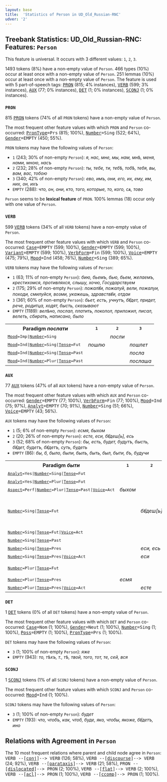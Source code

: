 ```yaml
---
layout: base
title:  'Statistics of Person in UD_Old_Russian-RNC'
udver: '2'
---
```


## Treebank Statistics: UD_Old_Russian-RNC: Features: `Person`

This feature is universal.
It occurs with 3 different values: `1`, `2`, `3`.

1493 tokens (8%) have a non-empty value of `Person`.
466 types (10%) occur at least once with a non-empty value of `Person`.
251 lemmas (10%) occur at least once with a non-empty value of `Person`.
The feature is used with 5 part-of-speech tags: <tt><a href="orv_rnc-pos-PRON.html">PRON</a></tt> (815; 4% instances), <tt><a href="orv_rnc-pos-VERB.html">VERB</a></tt> (599; 3% instances), <tt><a href="orv_rnc-pos-AUX.html">AUX</a></tt> (77; 0% instances), <tt><a href="orv_rnc-pos-DET.html">DET</a></tt> (1; 0% instances), <tt><a href="orv_rnc-pos-SCONJ.html">SCONJ</a></tt> (1; 0% instances).

### `PRON`

815 <tt><a href="orv_rnc-pos-PRON.html">PRON</a></tt> tokens (74% of all `PRON` tokens) have a non-empty value of `Person`.

The most frequent other feature values with which `PRON` and `Person` co-occurred: <tt><a href="orv_rnc-feat-PronType.html">PronType</a></tt><tt>=Prs</tt> (815; 100%), <tt><a href="orv_rnc-feat-Number.html">Number</a></tt><tt>=Sing</tt> (522; 64%), <tt><a href="orv_rnc-feat-Gender.html">Gender</a></tt><tt>=EMPTY</tt> (450; 55%).

`PRON` tokens may have the following values of `Person`:

* `1` (243; 30% of non-empty `Person`): <em>я, нас, мне, мы, нам, мнѣ, меня, нами, мною, насъ</em>
* `2` (232; 28% of non-empty `Person`): <em>ты, тебе, ти, тебѣ, тобѣ, тебя, вы, вам, вас, тобою</em>
* `3` (340; 42% of non-empty `Person`): <em>ево, имъ, они, его, их, ему, им, них, он, ихъ</em>
* `EMPTY` (288): <em>что, он, они, кто, того, которые, то, кого, сѧ, тово</em>

`Person` seems to be **lexical feature** of `PRON`. 100% lemmas (18) occur only with one value of `Person`.

### `VERB`

599 <tt><a href="orv_rnc-pos-VERB.html">VERB</a></tt> tokens (34% of all `VERB` tokens) have a non-empty value of `Person`.

The most frequent other feature values with which `VERB` and `Person` co-occurred: <tt><a href="orv_rnc-feat-Case.html">Case</a></tt><tt>=EMPTY</tt> (599; 100%), <tt><a href="orv_rnc-feat-Gender.html">Gender</a></tt><tt>=EMPTY</tt> (599; 100%), <tt><a href="orv_rnc-feat-Variant.html">Variant</a></tt><tt>=EMPTY</tt> (599; 100%), <tt><a href="orv_rnc-feat-VerbForm.html">VerbForm</a></tt><tt>=Fin</tt> (599; 100%), <tt><a href="orv_rnc-feat-Voice.html">Voice</a></tt><tt>=EMPTY</tt> (475; 79%), <tt><a href="orv_rnc-feat-Mood.html">Mood</a></tt><tt>=Ind</tt> (458; 76%), <tt><a href="orv_rnc-feat-Number.html">Number</a></tt><tt>=Sing</tt> (389; 65%).

`VERB` tokens may have the following values of `Person`:

* `1` (63; 11% of non-empty `Person`): <em>бию, бьемъ, бью, бьем, желаемъ, крестихомся, противляхся, слышу, хочю, Государствуем</em>
* `2` (175; 29% of non-empty `Person`): <em>пожалꙋи, пожалуй, вели, пожалуи, походи, смилуйся, возми, укажешь, здравствꙋи, отдаи</em>
* `3` (361; 60% of non-empty `Person`): <em>бьет, есть, учнутъ, бꙋдет, придет, рече, родитца, ходят, бысть, сказывают</em>
* `EMPTY` (1189): <em>велѣно, послал, платить, поколол, приложил, писал, велеть, сбирать, написано, было</em>

<table>
  <tr><th>Paradigm <i>послати</i></th><th><tt>1</tt></th><th><tt>2</tt></th><th><tt>3</tt></th></tr>
  <tr><td><tt><tt><a href="orv_rnc-feat-Mood.html">Mood</a></tt><tt>=Imp</tt>|<tt><a href="orv_rnc-feat-Number.html">Number</a></tt><tt>=Sing</tt></tt></td><td></td><td><em>посли</em></td><td></td></tr>
  <tr><td><tt><tt><a href="orv_rnc-feat-Mood.html">Mood</a></tt><tt>=Ind</tt>|<tt><a href="orv_rnc-feat-Number.html">Number</a></tt><tt>=Sing</tt>|<tt><a href="orv_rnc-feat-Tense.html">Tense</a></tt><tt>=Fut</tt></tt></td><td><em>пошлю</em></td><td></td><td><em>пошлет</em></td></tr>
  <tr><td><tt><tt><a href="orv_rnc-feat-Mood.html">Mood</a></tt><tt>=Ind</tt>|<tt><a href="orv_rnc-feat-Number.html">Number</a></tt><tt>=Sing</tt>|<tt><a href="orv_rnc-feat-Tense.html">Tense</a></tt><tt>=Past</tt></tt></td><td></td><td></td><td><em>посла</em></td></tr>
  <tr><td><tt><tt><a href="orv_rnc-feat-Mood.html">Mood</a></tt><tt>=Ind</tt>|<tt><a href="orv_rnc-feat-Number.html">Number</a></tt><tt>=Plur</tt>|<tt><a href="orv_rnc-feat-Tense.html">Tense</a></tt><tt>=Past</tt></tt></td><td></td><td></td><td><em>послаша</em></td></tr>
</table>

### `AUX`

77 <tt><a href="orv_rnc-pos-AUX.html">AUX</a></tt> tokens (47% of all `AUX` tokens) have a non-empty value of `Person`.

The most frequent other feature values with which `AUX` and `Person` co-occurred: <tt><a href="orv_rnc-feat-Gender.html">Gender</a></tt><tt>=EMPTY</tt> (77; 100%), <tt><a href="orv_rnc-feat-VerbForm.html">VerbForm</a></tt><tt>=Fin</tt> (77; 100%), <tt><a href="orv_rnc-feat-Mood.html">Mood</a></tt><tt>=Ind</tt> (75; 97%), <tt><a href="orv_rnc-feat-Analyt.html">Analyt</a></tt><tt>=EMPTY</tt> (70; 91%), <tt><a href="orv_rnc-feat-Number.html">Number</a></tt><tt>=Sing</tt> (51; 66%), <tt><a href="orv_rnc-feat-Voice.html">Voice</a></tt><tt>=EMPTY</tt> (43; 56%).

`AUX` tokens may have the following values of `Person`:

* `1` (5; 6% of non-empty `Person`): <em>есмя, быхом</em>
* `2` (20; 26% of non-empty `Person`): <em>есте, еси, бꙋдеш[ь], есь</em>
* `3` (52; 68% of non-empty `Person`): <em>бы, есть, будет, будутъ, бысть, бꙋдет, будетъ, бꙋдетъ, суть, будеть</em>
* `EMPTY` (86): <em>бы, б, было, были, былъ, быть, был, быти, бъ, будучи</em>

<table>
  <tr><th>Paradigm <i>быти</i></th><th><tt>1</tt></th><th><tt>2</tt></th><th><tt>3</tt></th></tr>
  <tr><td><tt><tt><a href="orv_rnc-feat-Analyt.html">Analyt</a></tt><tt>=Yes</tt>|<tt><a href="orv_rnc-feat-Number.html">Number</a></tt><tt>=Sing</tt>|<tt><a href="orv_rnc-feat-Tense.html">Tense</a></tt><tt>=Fut</tt></tt></td><td></td><td></td><td><em>будетъ</em></td></tr>
  <tr><td><tt><tt><a href="orv_rnc-feat-Analyt.html">Analyt</a></tt><tt>=Yes</tt>|<tt><a href="orv_rnc-feat-Number.html">Number</a></tt><tt>=Plur</tt>|<tt><a href="orv_rnc-feat-Tense.html">Tense</a></tt><tt>=Fut</tt></tt></td><td></td><td></td><td><em>будутъ</em></td></tr>
  <tr><td><tt><tt><a href="orv_rnc-feat-Aspect.html">Aspect</a></tt><tt>=Perf</tt>|<tt><a href="orv_rnc-feat-Number.html">Number</a></tt><tt>=Plur</tt>|<tt><a href="orv_rnc-feat-Tense.html">Tense</a></tt><tt>=Past</tt>|<tt><a href="orv_rnc-feat-Voice.html">Voice</a></tt><tt>=Act</tt></tt></td><td><em>быхом</em></td><td></td><td></td></tr>
  <tr><td><tt><tt><a href="orv_rnc-feat-Number.html">Number</a></tt><tt>=Sing</tt>|<tt><a href="orv_rnc-feat-Tense.html">Tense</a></tt><tt>=Fut</tt></tt></td><td></td><td><em>бꙋдеш[ь]</em></td><td><em>будет, бꙋдет, бꙋдетъ, будетъ, будеть</em></td></tr>
  <tr><td><tt><tt><a href="orv_rnc-feat-Number.html">Number</a></tt><tt>=Sing</tt>|<tt><a href="orv_rnc-feat-Tense.html">Tense</a></tt><tt>=Fut</tt>|<tt><a href="orv_rnc-feat-Voice.html">Voice</a></tt><tt>=Act</tt></tt></td><td></td><td></td><td><em>будет</em></td></tr>
  <tr><td><tt><tt><a href="orv_rnc-feat-Number.html">Number</a></tt><tt>=Sing</tt>|<tt><a href="orv_rnc-feat-Tense.html">Tense</a></tt><tt>=Past</tt></tt></td><td></td><td></td><td><em>бысть</em></td></tr>
  <tr><td><tt><tt><a href="orv_rnc-feat-Number.html">Number</a></tt><tt>=Sing</tt>|<tt><a href="orv_rnc-feat-Tense.html">Tense</a></tt><tt>=Pres</tt></tt></td><td></td><td><em>еси, есь</em></td><td><em>есть</em></td></tr>
  <tr><td><tt><tt><a href="orv_rnc-feat-Number.html">Number</a></tt><tt>=Sing</tt>|<tt><a href="orv_rnc-feat-Tense.html">Tense</a></tt><tt>=Pres</tt>|<tt><a href="orv_rnc-feat-Voice.html">Voice</a></tt><tt>=Act</tt></tt></td><td></td><td><em>еси</em></td><td><em>есть</em></td></tr>
  <tr><td><tt><tt><a href="orv_rnc-feat-Number.html">Number</a></tt><tt>=Plur</tt>|<tt><a href="orv_rnc-feat-Tense.html">Tense</a></tt><tt>=Fut</tt></tt></td><td></td><td></td><td><em>будутъ, бꙋдꙋт</em></td></tr>
  <tr><td><tt><tt><a href="orv_rnc-feat-Number.html">Number</a></tt><tt>=Plur</tt>|<tt><a href="orv_rnc-feat-Tense.html">Tense</a></tt><tt>=Pres</tt></tt></td><td><em>есмя</em></td><td></td><td><em>есть</em></td></tr>
  <tr><td><tt><tt><a href="orv_rnc-feat-Number.html">Number</a></tt><tt>=Plur</tt>|<tt><a href="orv_rnc-feat-Tense.html">Tense</a></tt><tt>=Pres</tt>|<tt><a href="orv_rnc-feat-Voice.html">Voice</a></tt><tt>=Act</tt></tt></td><td></td><td><em>есте</em></td><td><em>суть</em></td></tr>
</table>

### `DET`

1 <tt><a href="orv_rnc-pos-DET.html">DET</a></tt> tokens (0% of all `DET` tokens) have a non-empty value of `Person`.

The most frequent other feature values with which `DET` and `Person` co-occurred: <tt><a href="orv_rnc-feat-Case.html">Case</a></tt><tt>=Nom</tt> (1; 100%), <tt><a href="orv_rnc-feat-Gender.html">Gender</a></tt><tt>=Neut</tt> (1; 100%), <tt><a href="orv_rnc-feat-Number.html">Number</a></tt><tt>=Sing</tt> (1; 100%), <tt><a href="orv_rnc-feat-Poss.html">Poss</a></tt><tt>=EMPTY</tt> (1; 100%), <tt><a href="orv_rnc-feat-PronType.html">PronType</a></tt><tt>=Prs</tt> (1; 100%).

`DET` tokens may have the following values of `Person`:

* `3` (1; 100% of non-empty `Person`): <em>яже</em>
* `EMPTY` (943): <em>то, тѣхъ, т., тѣ, твой, того, тот, те, сей, вся</em>

### `SCONJ`

1 <tt><a href="orv_rnc-pos-SCONJ.html">SCONJ</a></tt> tokens (1% of all `SCONJ` tokens) have a non-empty value of `Person`.

The most frequent other feature values with which `SCONJ` and `Person` co-occurred: <tt><a href="orv_rnc-feat-Mood.html">Mood</a></tt><tt>=Ind</tt> (1; 100%).

`SCONJ` tokens may have the following values of `Person`:

* `3` (1; 100% of non-empty `Person`): <em>будет</em>
* `EMPTY` (193): <em>что, чтобъ, как, чтоб, буде, яко, чтобы, якоже, бꙋдетъ, ино</em>

## Relations with Agreement in `Person`

The 10 most frequent relations where parent and child node agree in `Person`:
<tt>VERB --[<tt><a href="orv_rnc-dep-conj.html">conj</a></tt>]--> VERB</tt> (126; 58%),
<tt>VERB --[<tt><a href="orv_rnc-dep-discourse.html">discourse</a></tt>]--> VERB</tt> (24; 92%),
<tt>VERB --[<tt><a href="orv_rnc-dep-parataxis.html">parataxis</a></tt>]--> VERB</tt> (21; 58%),
<tt>PRON --[<tt><a href="orv_rnc-dep-dislocated.html">dislocated</a></tt>]--> PRON</tt> (2; 100%),
<tt>VERB --[<tt><a href="orv_rnc-dep-flat.html">flat</a></tt>]--> VERB</tt> (2; 100%),
<tt>VERB --[<tt><a href="orv_rnc-dep-acl.html">acl</a></tt>]--> PRON</tt> (1; 100%),
<tt>VERB --[<tt><a href="orv_rnc-dep-ccomp.html">ccomp</a></tt>]--> PRON</tt> (1; 100%).

